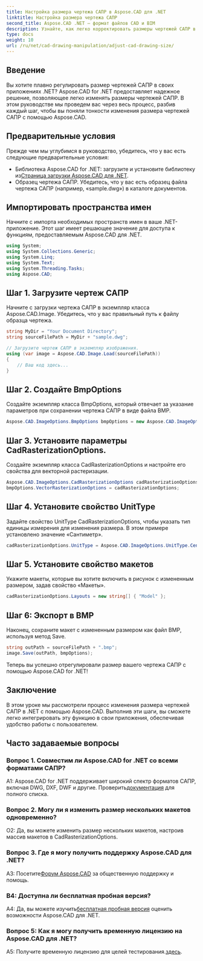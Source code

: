 ```yaml
---
title: Настройка размера чертежа САПР в Aspose.CAD для .NET
linktitle: Настройка размера чертежа САПР
second_title: Aspose.CAD .NET — формат файлов CAD и BIM
description: Узнайте, как легко корректировать размеры чертежей САПР в .NET с помощью Aspose.CAD. Следуйте нашему пошаговому руководству для плавного изменения размера.
type: docs
weight: 10
url: /ru/net/cad-drawing-manipulation/adjust-cad-drawing-size/
---
```

## Введение

Вы хотите плавно регулировать размер чертежей САПР в своих приложениях .NET? Aspose.CAD for .NET предоставляет надежное решение, позволяющее легко изменять размеры чертежей САПР. В этом руководстве мы проведем вас через весь процесс, разбив каждый шаг, чтобы вы поняли тонкости изменения размера чертежей САПР с помощью Aspose.CAD.

## Предварительные условия

Прежде чем мы углубимся в руководство, убедитесь, что у вас есть следующие предварительные условия:

- Библиотека Aspose.CAD for .NET: загрузите и установите библиотеку из[Страница загрузки Aspose.CAD для .NET](https://releases.aspose.com/cad/net/).
- Образец чертежа САПР. Убедитесь, что у вас есть образец файла чертежа САПР (например, «sample.dwg») в каталоге документов.

## Импортировать пространства имен

Начните с импорта необходимых пространств имен в ваше .NET-приложение. Этот шаг имеет решающее значение для доступа к функциям, предоставляемым Aspose.CAD для .NET.

```csharp
using System;
using System.Collections.Generic;
using System.Linq;
using System.Text;
using System.Threading.Tasks;
using Aspose.CAD;
```

## Шаг 1. Загрузите чертеж САПР

Начните с загрузки чертежа САПР в экземпляр класса Aspose.CAD.Image. Убедитесь, что у вас правильный путь к файлу образца чертежа.

```csharp
string MyDir = "Your Document Directory";
string sourceFilePath = MyDir + "sample.dwg";

// Загрузите чертеж САПР в экземпляр изображения.
using (var image = Aspose.CAD.Image.Load(sourceFilePath))
{
    // Ваш код здесь...
}
```

## Шаг 2. Создайте BmpOptions

Создайте экземпляр класса BmpOptions, который отвечает за указание параметров при сохранении чертежа САПР в виде файла BMP.

```csharp
Aspose.CAD.ImageOptions.BmpOptions bmpOptions = new Aspose.CAD.ImageOptions.BmpOptions();
```

## Шаг 3. Установите параметры CadRasterizationOptions.

Создайте экземпляр класса CadRasterizationOptions и настройте его свойства для векторной растеризации.

```csharp
Aspose.CAD.ImageOptions.CadRasterizationOptions cadRasterizationOptions = new Aspose.CAD.ImageOptions.CadRasterizationOptions();
bmpOptions.VectorRasterizationOptions = cadRasterizationOptions;
```

## Шаг 4. Установите свойство UnitType

Задайте свойство UnitType CadRasterizationOptions, чтобы указать тип единицы измерения для изменения размера. В этом примере установлено значение «Сантиметр».

```csharp
cadRasterizationOptions.UnitType = Aspose.CAD.ImageOptions.UnitType.Centimeter;
```

## Шаг 5. Установите свойство макетов

Укажите макеты, которые вы хотите включить в рисунок с измененным размером, задав свойство «Макеты».

```csharp
cadRasterizationOptions.Layouts = new string[] { "Model" };
```

## Шаг 6: Экспорт в BMP

Наконец, сохраните макет с измененным размером как файл BMP, используя метод Save.

```csharp
string outPath = sourceFilePath + ".bmp";
image.Save(outPath, bmpOptions);
```

Теперь вы успешно отрегулировали размер вашего чертежа САПР с помощью Aspose.CAD for .NET!

## Заключение

В этом уроке мы рассмотрели процесс изменения размера чертежей САПР в .NET с помощью Aspose.CAD. Выполнив эти шаги, вы сможете легко интегрировать эту функцию в свои приложения, обеспечивая удобство работы с пользователем.

## Часто задаваемые вопросы

### Вопрос 1. Совместим ли Aspose.CAD for .NET со всеми форматами САПР?

 A1: Aspose.CAD for .NET поддерживает широкий спектр форматов САПР, включая DWG, DXF, DWF и другие. Проверить[документация](https://reference.aspose.com/cad/net/) для полного списка.

### Вопрос 2. Могу ли я изменить размер нескольких макетов одновременно?

О2: Да, вы можете изменить размер нескольких макетов, настроив массив макетов в CadRasterizationOptions.

### Вопрос 3. Где я могу получить поддержку Aspose.CAD для .NET?

 A3: Посетите[Форум Aspose.CAD](https://forum.aspose.com/c/cad/19) за общественную поддержку и помощь.

### В4: Доступна ли бесплатная пробная версия?

 A4: Да, вы можете изучить[бесплатная пробная версия](https://releases.aspose.com/) оценить возможности Aspose.CAD для .NET.

### Вопрос 5: Как я могу получить временную лицензию на Aspose.CAD для .NET?

 A5: Получите временную лицензию для целей тестирования.[здесь](https://purchase.aspose.com/temporary-license/).